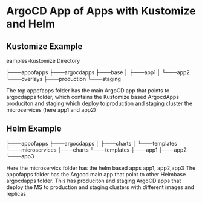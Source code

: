# ArgoCD App of Apps with Kustomize and Helm

## Kustomize Example

eamples-kustomize Directory

├───appofapps
├───argocdapps
├───base
│   ├───app1
│   └───app2
└───overlays
    ├───production
    └───staging

The top appofapps folder has the main ArgoCD app that points to 
argocdapps folder, which contains the Kustomize based ArgocdApps
produciton and staging which deploy to production and staging cluster the microservices (here app1 and app2)


## Helm Example

├───appofapps
├───argocdapps
│   ├───charts
│   └───templates
└───microservices
    ├───charts
    └───templates
        ├───app1
        ├───app2
        └───app3

Here the microservics folder has the helm based apps app1, app2,app3
The appofapps folder has the Argocd main app that point to other Helmbase argocdapps folder. This has produciton and staging ArgoCD apps that deploy the MS to production and staging clusters with different images and replicas




